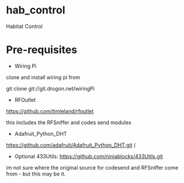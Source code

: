 # hab_control
Habitat Control 

# Pre-requisites

* Wiring Pi

clone and install wiring pi from 

git clone  git://git.drogon.net/wiringPi

* RFOutlet

https://github.com/timleland/rfoutlet

this includes the RFSniffer and codes send modules

* Adafruit_Python_DHT

https://github.com/adafruit/Adafruit_Python_DHT.git (

* Optional 433Utils:
https://github.com/ninjablocks/433Utils.git 

im not sure where the original source for codesend and RFSniffer come from - but this may be it.
